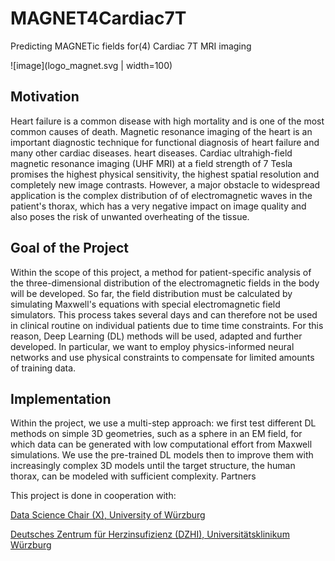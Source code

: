 # MAGNET4Cardiac7T
Predicting MAGNETic fields for(4) Cardiac 7T MRI imaging

![image](logo_magnet.svg  | width=100)

## Motivation

Heart failure is a common disease with high mortality and is one of the most common causes of death. Magnetic resonance imaging of the heart is an important diagnostic technique for functional diagnosis of heart failure and many other cardiac diseases. heart diseases. Cardiac ultrahigh-field magnetic resonance imaging (UHF MRI) at a field strength of 7 Tesla promises the highest physical sensitivity, the highest spatial resolution and completely new image contrasts. However, a major obstacle to widespread application is the complex distribution of of electromagnetic waves in the patient's thorax, which has a very negative impact on image quality and also poses the risk of unwanted overheating of the tissue.


## Goal of the Project

Within the scope of this project, a method for patient-specific analysis of the three-dimensional distribution of the electromagnetic fields in the body will be developed. So far, the field distribution must be calculated by simulating Maxwell's equations with special electromagnetic field simulators. This process takes several days and can therefore not be used in clinical routine on individual patients due to time time constraints. For this reason, Deep Learning (DL) methods will be used, adapted and further developed. In particular, we want to employ physics-informed neural networks and use physical constraints to compensate for limited amounts of training data.


## Implementation

Within the project, we use a multi-step approach: we first test different DL methods on simple 3D geometries, such as a sphere in an EM field, for which data can be generated with low computational effort from Maxwell simulations. We use the pre-trained DL models then to improve them with increasingly complex 3D models until the target structure, the human thorax, can be modeled with sufficient complexity.
Partners

This project is done in cooperation with:

[Data Science Chair (X), University of Würzburg](https://dmir.org/)

[Deutsches Zentrum für Herzinsufizienz (DZHI), Universitätsklinikum Würzburg](https://www.ukw.de/behandlungszentren/dzhi/startseite/)
